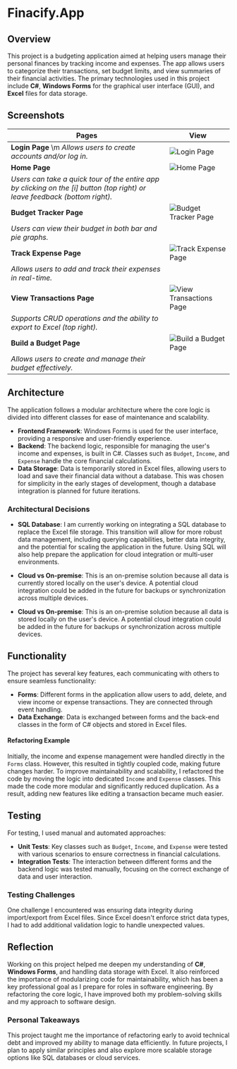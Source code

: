# Finacify.App

## Overview
This project is a budgeting application aimed at helping users manage their personal finances by tracking income and expenses. The app allows users to categorize their transactions, set budget limits, and view summaries of their financial activities. The primary technologies used in this project include **C#**, **Windows Forms** for the graphical user interface (GUI), and **Excel** files for data storage.


## Screenshots

| Pages                    | View |
|--------------------------|------------|
| **Login Page** \m *Allows users to create accounts and/or log in.*  | ![Login Page](https://github.com/user-attachments/assets/edd1da52-cc79-4114-b1c4-f289024cb787) |
| **Home Page**             | ![Home Page](https://github.com/user-attachments/assets/4a25b7d3-e0a5-4009-b713-c50538e2f98d) |
| *Users can take a quick tour of the entire app by clicking on the [i] button (top right) or leave feedback (bottom right).* | |
| **Budget Tracker Page**   | ![Budget Tracker Page](https://github.com/user-attachments/assets/553cca5a-e2da-466a-983b-6e14e9448bed) |
| *Users can view their budget in both bar and pie graphs.* | |
| **Track Expense Page**    | ![Track Expense Page](https://github.com/user-attachments/assets/df5b413b-9c2e-4c3f-a144-04da19916dea) |
| *Allows users to add and track their expenses in real-time.* | |
| **View Transactions Page** | ![View Transactions Page](https://github.com/user-attachments/assets/cf225d51-5a4e-4a5e-9bec-9963a080da81) |
| *Supports CRUD operations and the ability to export to Excel (top right).* | |
| **Build a Budget Page**   | ![Build a Budget Page](https://github.com/user-attachments/assets/60491b5c-ed4b-4af0-858c-4f02019ba830) |
| *Allows users to create and manage their budget effectively.* | |




## Architecture
The application follows a modular architecture where the core logic is divided into different classes for ease of maintenance and scalability.

- **Frontend Framework**: Windows Forms is used for the user interface, providing a responsive and user-friendly experience.
- **Backend**: The backend logic, responsible for managing the user's income and expenses, is built in C#. Classes such as `Budget`, `Income`, and `Expense` handle the core financial calculations.
- **Data Storage**: Data is temporarily stored in Excel files, allowing users to load and save their financial data without a database. This was chosen for simplicity in the early stages of development, though a database integration is planned for future iterations.

### Architectural Decisions
- **SQL Database**: I am currently working on integrating a SQL database to replace the Excel file storage. This transition will allow for more robust data management, including querying capabilities, better data integrity, and the potential for scaling the application in the future. Using SQL will also help prepare the application for cloud integration or multi-user environments.
- **Cloud vs On-premise**: This is an on-premise solution because all data is currently stored locally on the user's device. A potential cloud integration could be added in the future for backups or synchronization across multiple devices.

- **Cloud vs On-premise**: This is an on-premise solution because all data is stored locally on the user's device. A potential cloud integration could be added in the future for backups or synchronization across multiple devices.

## Functionality
The project has several key features, each communicating with others to ensure seamless functionality:
- **Forms**: Different forms in the application allow users to add, delete, and view income or expense transactions. They are connected through event handling.
- **Data Exchange**: Data is exchanged between forms and the back-end classes in the form of C# objects and stored in Excel files.
  
#### Refactoring Example
Initially, the income and expense management were handled directly in the `Forms` class. However, this resulted in tightly coupled code, making future changes harder. To improve maintainability and scalability, I refactored the code by moving the logic into dedicated `Income` and `Expense` classes. This made the code more modular and significantly reduced duplication. As a result, adding new features like editing a transaction became much easier.

## Testing
For testing, I used manual and automated approaches:
- **Unit Tests**: Key classes such as `Budget`, `Income`, and `Expense` were tested with various scenarios to ensure correctness in financial calculations.
- **Integration Tests**: The interaction between different forms and the backend logic was tested manually, focusing on the correct exchange of data and user interaction.
  
### Testing Challenges
One challenge I encountered was ensuring data integrity during import/export from Excel files. Since Excel doesn't enforce strict data types, I had to add additional validation logic to handle unexpected values.

## Reflection
Working on this project helped me deepen my understanding of **C#**, **Windows Forms**, and handling data storage with Excel. It also reinforced the importance of modularizing code for maintainability, which has been a key professional goal as I prepare for roles in software engineering. By refactoring the core logic, I have improved both my problem-solving skills and my approach to software design.

### Personal Takeaways
This project taught me the importance of refactoring early to avoid technical debt and improved my ability to manage data efficiently. In future projects, I plan to apply similar principles and also explore more scalable storage options like SQL databases or cloud services.
